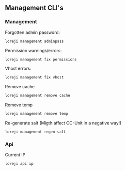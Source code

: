 ## Management CLI's

### Management
Forgotten admin password: 
``` bash
loreji management adminpass
```

Permission warnings/errors:
``` bash
loreji management fix permissions
```

Vhost errors:
``` bash
loreji management fix vhost
```

Remove cache
``` bash
loreji management remove cache
```

Remove temp
``` bash
loreji management remove temp
```

Re-generate salt (Migth affect CC-Unit in a negative way!)
``` bash
loreji management regen salt
```
### Api
Current IP
``` bash
loreji api ip
```